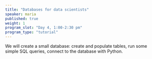 ```yaml
---
title: "Databases for data scientists"
speaker: maria
published: true
weight: 1
program_slot: "Day 4, 1:00-2:30 pm"
program_type: "tutorial"
---
```


We will create a small database: create and populate tables, run some simple SQL queries, connect to the database with Python.
